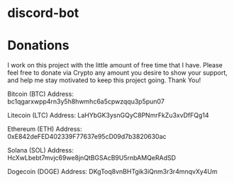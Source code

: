 # discord-bot

# Donations

I work on this project with the little amount of free time that I have. Please feel free to donate via Crypto any amount you desire to show your support, and help me stay motivated to keep this project going. Thank You!

Bitcoin (BTC) Address: bc1qgarxwpp4rn3y5h8hwmhc6a5cpwzqqu3p5pun07

Litecoin (LTC) Address: LaHYbGK3ysnGQyC8PNmrFkZu3xvDfFQg14

Ethereum (ETH) Address: 0xE842deFED402339F77637e95cD09d7b3820630ac

Solana (SOL) Address: HcXwLbebt7mvjc69we8jnQtBGSAcB9U5rnbAMQeRAdSD

Dogecoin (DOGE) Address: DKgToq8vnBHTgik3iQnm3r3r4mnqvXy4Um

